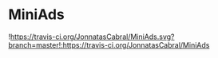 # MiniAds
!https://travis-ci.org/JonnatasCabral/MiniAds.svg?branch=master!:https://travis-ci.org/JonnatasCabral/MiniAds
